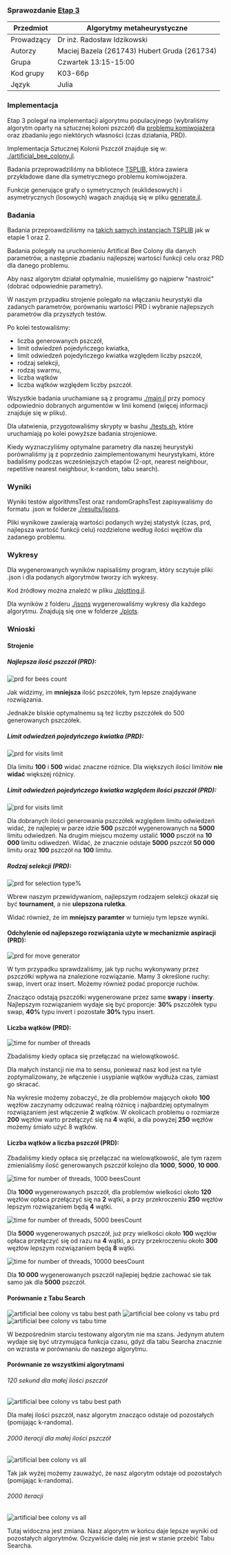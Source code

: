 ### Sprawozdanie [Etap 3](http://radoslaw.idzikowski.staff.iiar.pwr.wroc.pl/instruction/meta3.pdf)

| Przedmiot  | Algorytmy metaheurystyczne                   |
| ---------- | -------------------------------------------- |
| Prowadzący | Dr inż. Radosław Idzikowski                  |
| Autorzy    | Maciej Bazela (261743) Hubert Gruda (261734) |
| Grupa      | Czwartek 13:15-15:00                         |
| Kod grupy  | K03-66p                                      |
| Język      | Julia                                        |

### Implementacja

Etap 3 polegał na implementacji algorytmu populacyjnego (wybraliśmy algorytm oparty na sztucznej koloni pszczół) dla [problemu komiwojażera](https://en.wikipedia.org/wiki/Travelling_salesman_problem) oraz zbadaniu jego niektórych własności (czas działania, PRD).

Implementacja Sztucznej Kolonii Pszczół znajduje się w: [./artificial_bee_colony.jl](./artificial_bee_colony.jl).

Badania przeprowadziliśmy na bibliotece [TSPLIB](http://comopt.ifi.uni-heidelberg.de/software/TSPLIB95/), która zawiera przykładowe dane dla symetrycznego problemu komiwojażera.

Funkcje generujące grafy o symetrycznych (euklidesowych) i asymetrycznych (losowych) wagach znajdują się w pliku [generate.jl](../1/generate.jl).

### Badania

Badania przeproawdziliśmy na [takich samych instancjach TSPLIB](./testing.jl#:~:text=hardcodedData) jak w etapie 1 oraz 2.

Badania polegały na uruchomieniu Artifical Bee Colony dla danych parametrów, a następnie zbadaniu najlepszej wartości funkcji celu oraz PRD dla danego problemu.

Aby nasz algorytm działał optymalnie, musieliśmy go najpierw "nastroić" (dobrać odpowiednie parametry).

W naszym przypadku strojenie polegało na włączaniu heurystyki dla zadanych parametrów, porównaniu wartości PRD i wybranie najlepszych parametrów dla przyszłych testów.

Po kolei testowaliśmy:

- liczba generowanych pszczół,
- limit odwiedzeń pojedyńczego kwiatka,
- limit odwiedzeń pojedyńczego kwiatka względem liczby pszczół,
- rodzaj selekcji,
- rodzaj swarmu,
- liczba wątków
- liczba wątków względem liczby pszczół.

Wszystkie badania uruchamiane są z programu [./main.jl](./main.jl) przy pomocy odpowiednio dobranych argumentów w linii komend (więcej informacji znajduje się w pliku).

Dla ułatwienia, przygotowaliśmy skrypty w bashu [./tests.sh](./tests.sh), które uruchamiają po kolei powyższe badania strojeniowe.

Kiedy wyznaczyliśmy optymalne parametry dla naszej heurystyki porównaliśmy ją z poprzednio zaimplementowanymi heurystykami, które badaliśmy podczas wcześniejszych etapów (2-opt, nearest neighbour, repetitive nearest neighbour, k-random, tabu search).

### Wyniki

Wyniki testów algorithmsTest oraz randomGraphsTest zapisywaliśmy do formatu .json w folderze [./results/jsons](./results/jsons/).

Pliki wynikowe zawierają wartości podanych wyżej statystyk (czas, prd, najlepsza wartość funkcji celu) rozdzielone według ilości węzłów dla zadanego problemu.

### Wykresy

Dla wygenerowanych wyników napisaliśmy program, który sczytuje pliki .json i dla podanych algorytmów tworzy ich wykresy.

Kod źródłowy można znaleźć w pliku [./plotting.jl](./plotting.jl).

Dla wyników z folderu [./jsons](./jsons/) wygenerowaliśmy wykresy dla każdego algorytmu. Znajdują się one w folderze [./plots](./plots/).

### Wnioski

#### Strojenie

##### Najlepsza ilość pszczół (PRD):

![prd for bees count](./results/experiments/1/plots/all/all-k1-prd-avgs.png)

Jak widzimy, im **mniejsza** ilość pszczółek, tym lepsze znajdywane rozwiązania.

Jednakże bliskie optymalnemu są też liczby pszczółek do 500 generowanych pszczółek.

##### Limit odwiedzeń pojedyńczego kwiatka (PRD):

![prd for visits limit](./results/experiments/2/plots/all/all-k20-prd-avgs.png)

Dla limitu **100** i **500** widać znaczne różnice. Dla większych ilości limitów **nie widać** większej różnicy.

##### Limit odwiedzeń pojedyńczego kwiatka względem ilości pszczół (PRD):

![prd for visits limit](./results/experiments/3/plots/all/all-k1-prd-avgs.png)

Dla dobranych ilości generowania pszczółek względem limitu odwiedzeń widać, że najlepiej w parze idzie **500** pszczół wygenerowanych na **5000** limitu odwiedzeń. Na drugim miejscu możemy ustalić **1000** psczół na **10 000** limitu odiwedzeń. Widać, że znacznie odstaje **5000** pszczół **50 000** limitu oraz **100** pszczół na **100** limitu.

##### Rodzaj selekcji (PRD):

![prd for selection type%](./results/experiments/4/plots/all/all-k1-prd-avgs.png)

Wbrew naszym przewidywaniom, najlepszym rodzajem selekcji okazał się być **tournament**, a nie **ulepszona ruletka**.

Widać również, że im **mniejszy paramter** w turnieju tym lepsze wyniki.

#### Odchylenie od najlepszego rozwiązania użyte w mechanizmie aspiracji (PRD):

![prd for move generator](./results/experiments/5/plots/all/all-k1-prd-avgs.png)

W tym przypadku sprawdzaliśmy, jak typ ruchu wykonywany przez pszczółki wpływa na znalezione rozwiązanie. Mamy 3 określone ruchy: swap, invert oraz insert. Możemy również podać proporcje ruchów.

Znacząco odstają pszczółki wygenerowane przez same **swapy** i **inserty**.
Najlepszym rozwiązaniem wydaje się być proporcje: **30%** pszczółek typu swap, **40%** typu invert i pozostałe **30%** typu insert.

#### Liczba wątków (PRD):

![time for number of threads](./results/experiments/6/plots/all/all-k1-prd-avgs.png)

Zbadaliśmy kiedy opłaca się przełączać na wielowątkowość.

Dla małych instancji nie ma to sensu, ponieważ nasz kod jest na tyle zoptymalizowany, że włączenie i usypianie wątków wydłuża czas, zamiast go skracać.

Na wykresie możemy zobaczyć, że dla problemów mających około **100** węzłów zaczynamy odczuwać realną różnicę i najbardziej optymalnym rozwiązaniem jest włączenie **2** wątków. W okolicach problemu o rozmiarze **200** węzłów warto przełączyć się na **4** wątki, a dla powyżej **250** węzłów możemy śmiało użyć 8 wątków.

#### Liczba wątków a liczba pszczół (PRD):

Zbadaliśmy kiedy opłaca się przełączać na wielowątkowość, ale tym razem zmienialiśmy ilość generowanych pszczół kolejno dla **1000**, **5000**, **10 000**.

![time for number of threads, 1000 beesCount](./results/experiments/7/plots/1000/all/all-k1-prd-avgs.png)

Dla **1000** wygenerowanych pszczół, dla problemów wielkości około **120** węzłów opłaca przełączyć się na **2** wątki, a przy przekroczeniu **250** węzłów lepszym rozwiązaniem będą **4** wątki.

![time for number of threads, 5000 beesCount](./results/experiments/7/plots/5000/all/all-k1-prd-avgs.png)

Dla **5000** wygenerowanych pszczół, już przy wielkości około **100** węzłów opłaca przełączyć się od razu na **4** wątki, a przy przekroczeniu około **300** węzłów lepszym rozwiązaniem będą **8** wątki.

![time for number of threads, 10000 beesCount](./results/experiments/7/plots/10000/all/all-k1-prd-avgs.png)

Dla **10 000** wygenerowanych pszczół najlepiej będzie zachować sie tak samo jak dla **5000** pszczół.

#### Porównanie z Tabu Search

![artificial bee colony vs tabu best path](./results/experiments/tabu-2000it/plots/all/all-k50-best-path-avgs.png)
![artificial bee colony vs tabu prd](./results/experiments/tabu-2000it/plots/all/all-k50-prd-avgs.png)
![artificial bee colony vs tabu time](./results/experiments/tabu-2000it/plots/all/all-k50-time-avgs.png)

W bezpośrednim starciu testowany algorytm nie ma szans. Jedynym atutem wydaje się być utrzymująca funkcja czasu, gdyż dla tabu Searcha znacznie on wzrasta w porównaniu do naszego algorytmu.

#### Porównanie ze wszystkimi algorytmami

###### 120 sekund dla małej ilości pszczół

![artificial bee colony vs tabu best path](./results/experiments/all-120s-small-bees/plots/all/all-k20-prd-avgs.png)

Dla małej ilości pszczół, nasz algorytm znacząco odstaje od pozostałych (pomijając k-randoma).

###### 2000 iteracji dla małej ilości pszczół

![artificial bee colony vs all](./results/experiments/all-2000it-small-bees/plots/all/all-k50-prd-avgs.png)

Tak jak wyżej możemy zauważyć, że nasz algorytm odstaje od pozostałych (pomijając k-randoma).

###### 2000 iteracji

![artificial bee colony vs all](./results/experiments/all-2000it/plots/all/all-k50-prd-avgs.png)

Tutaj widoczna jest zmiana. Nasz algorytm w końcu daje lepsze wyniki od pozostałych algorytmów. Oczywiście dalej nie jest w stanie przebić Tabu Searcha.
